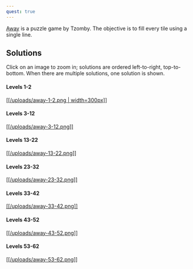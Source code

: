 ```yaml
---
quest: true
---
```


[Away](https://play.fancade.com/5CA6212462EF6153) is a puzzle game by Tzomby. The objective is to fill every tile using a single line.

## Solutions

Click on an image to zoom in; solutions are ordered left-to-right, top-to-bottom. When there are multiple solutions, one solution is shown.

#### Levels 1-2

[[[/uploads/away-1-2.png | width=300px]]](https://www.fancade.com/wiki/uploads/away-1-2.png)

#### Levels 3-12

[[[/uploads/away-3-12.png]]](https://www.fancade.com/wiki/uploads/away-3-12.png)

#### Levels 13-22

[[[/uploads/away-13-22.png]]](https://www.fancade.com/wiki/uploads/away-13-22.png)

#### Levels 23-32

[[[/uploads/away-23-32.png]]](https://www.fancade.com/wiki/uploads/away-23-32.png)

#### Levels 33-42

[[[/uploads/away-33-42.png]]](https://www.fancade.com/wiki/uploads/away-33-42.png)

#### Levels 43-52

[[[/uploads/away-43-52.png]]](https://www.fancade.com/wiki/uploads/away-43-52.png)

#### Levels 53-62

[[[/uploads/away-53-62.png]]](https://www.fancade.com/wiki/uploads/away-53-62.png)